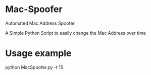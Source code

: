 # Mac-Spoofer
Automated Mac Address Spoofer 

A Simple Python Script to easily change the Mac Address over time 

# Usage example 
python MacSpoofer.py -t 15 
